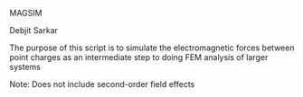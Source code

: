 MAGSIM

Debjit Sarkar

The purpose of this script is to simulate the electromagnetic forces between point charges as an intermediate step to doing FEM analysis of larger systems

Note: Does not include second-order field effects
